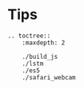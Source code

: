 # Tips

```eval_rst
.. toctree::
    :maxdepth: 2

    ./build_js
    ./lstm
    ./es5
    ./safari_webcam
```
